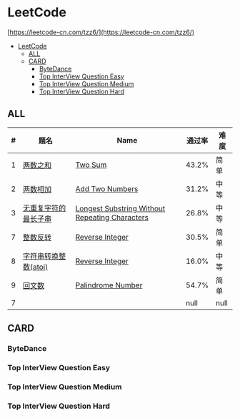 # LeetCode
[https://leetcode-cn.com/tzz6/](https://leetcode-cn.com/tzz6/)

- [LeetCode](#leetcode)
  - [ALL](#all)
  - [CARD](#card)
    - [ByteDance](#bytedance)
    - [Top InterView Question Easy](#top-interview-question-easy)
    - [Top InterView Question Medium](#top-interview-question-medium)
    - [Top InterView Question Hard](#top-interview-question-hard)

## ALL
| #   | 题名                                                | Name                                                                     | 通过率 | 难度 |
| --- | --------------------------------------------------- | ------------------------------------------------------------------------ | ------ | ---- |
| 1   | [两数之和](../../tree/master/ALL/2.add-two-numbers) | [Two Sum](../../tree/master/ALL/2.add-two-numbers)                       | 43.2%  | 简单 |
| 2   | [两数相加](../../tree/master/ALL/)                  | [Add Two Numbers](../../tree/master/ALL/)                                | 31.2%  | 中等 |
| 3   | [无重复字符的最长子串](../../tree/master/ALL/)      | [Longest Substring Without Repeating Characters](../../tree/master/ALL/) | 26.8%  | 中等 |
| 7   | [整数反转](../../tree/master/ALL/7.reverse-integer) | [Reverse Integer](../../tree/master/ALL/7.reverse-integer)               | 30.5%  | 简单 |
| 8   | [字符串转换整数(atoi)](../../tree/master/ALL/)      | [Reverse Integer](../../tree/master/ALL/)                                | 16.0%  | 中等 |
| 9   | [回文数](../../tree/master/ALL/)                    | [Palindrome Number](../../tree/master/ALL/)                              | 54.7%  | 简单 |
| 7   | [](../../tree/master/ALL/)                          | [](../../tree/master/ALL/)                                               | null   | null |

## CARD
### ByteDance
### Top InterView Question Easy
### Top InterView Question Medium
### Top InterView Question Hard
